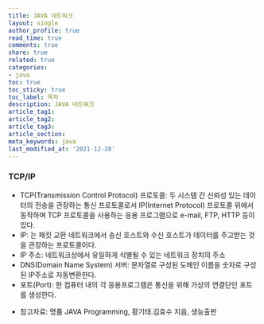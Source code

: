 ```yaml
---
title: JAVA 네트워크
layout: single
author_profile: true
read_time: true
comments: true
share: true
related: true
categories:
- java
toc: true
toc_sticky: true
toc_label: 목차
description: JAVA 네트워크
article_tag1: 
article_tag2: 
article_tag3: 
article_section: 
meta_keywords: java
last_modified_at: '2021-12-28'
---
```



### TCP/IP

- TCP(Transmission Control Protocol) 프로토콜: 두 시스템 간 신뢰성 있는 데이터의 전송을 관장하는 통신 프로토콜로서 IP(Internet Protocol) 프로토콜 위에서 동작하며 TCP 프로토콜을 사용하는 응용 프로그램으로 e-mail, FTP, HTTP 등이 있다.
- IP: 는 패킷 교환 네트워크에서 송신 호스트와 수신 호스트가 데이터를 주고받는 것을 관장하는 프로토콜이다.
- IP 주소: 네트워크상에서 유일하게 식별될 수 있는 네트워크 장치의 주소
- DNS(Domain Name System) 서버: 문자열로 구성된 도메인 이름을 숫자로 구성된 IP주소로 자동변환한다.
- 포트(Port): 한 컴퓨터 내의 각 응용프로그램은 통신을 위해 가상의 연결단인 포트를 생성한다.


* 참고자료: 명품 JAVA Programming, 황기태.김효수 지음, 생능출판

